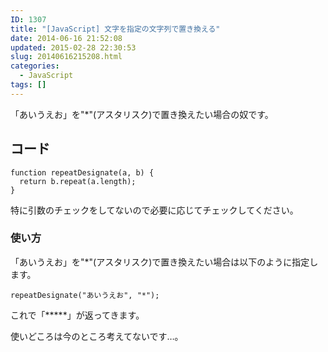 ```yaml
---
ID: 1307
title: "[JavaScript] 文字を指定の文字列で置き換える"
date: 2014-06-16 21:52:08
updated: 2015-02-28 22:30:53
slug: 20140616215208.html
categories:
  - JavaScript
tags: []
---
```


「あいうえお」を"\*"(アスタリスク)で置き換えたい場合の奴です。

<!--more-->
<h2>コード</h2>
<pre class="language-javascript"><code>function repeatDesignate(a, b) {
  return b.repeat(a.length);
}</code></pre>
特に引数のチェックをしてないので必要に応じてチェックしてください。

<h3>使い方</h3>
「あいうえお」を"*"(アスタリスク)で置き換えたい場合は以下のように指定します。
<pre class="language-javascript"><code>repeatDesignate("あいうえお", "*");</code></pre>
これで「*****」が返ってきます。

使いどころは今のところ考えてないです…。
